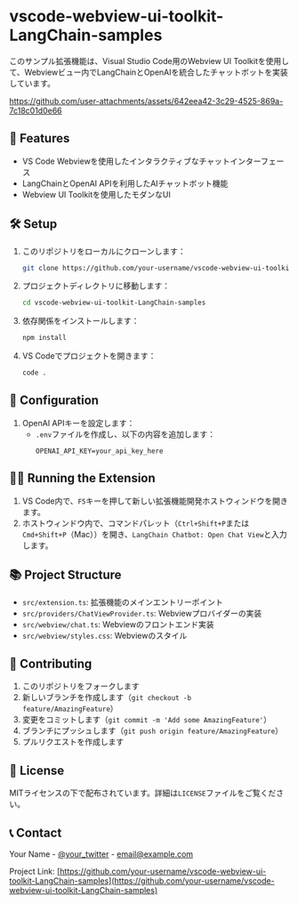 # vscode-webview-ui-toolkit-LangChain-samples

このサンプル拡張機能は、Visual Studio Code用のWebview UI Toolkitを使用して、Webviewビュー内でLangChainとOpenAIを統合したチャットボットを実装しています。

https://github.com/user-attachments/assets/642eea42-3c29-4525-869a-7c18c01d0e66

## 🚀 Features

- VS Code Webviewを使用したインタラクティブなチャットインターフェース
- LangChainとOpenAI APIを利用したAIチャットボット機能
- Webview UI Toolkitを使用したモダンなUI

## 🛠 Setup

1. このリポジトリをローカルにクローンします：
   ```bash
   git clone https://github.com/your-username/vscode-webview-ui-toolkit-LangChain-samples.git
   ```

2. プロジェクトディレクトリに移動します：
   ```bash
   cd vscode-webview-ui-toolkit-LangChain-samples
   ```

3. 依存関係をインストールします：
   ```bash
   npm install
   ```

4. VS Codeでプロジェクトを開きます：
   ```bash
   code .
   ```

## 🔧 Configuration

1. OpenAI APIキーを設定します：
   - `.env`ファイルを作成し、以下の内容を追加します：
     ```
     OPENAI_API_KEY=your_api_key_here
     ```

## 🏃‍♂️ Running the Extension

1. VS Code内で、`F5`キーを押して新しい拡張機能開発ホストウィンドウを開きます。
2. ホストウィンドウ内で、コマンドパレット（`Ctrl+Shift+P`または`Cmd+Shift+P`（Mac））を開き、`LangChain Chatbot: Open Chat View`と入力します。

## 📚 Project Structure

- `src/extension.ts`: 拡張機能のメインエントリーポイント
- `src/providers/ChatViewProvider.ts`: Webviewプロバイダーの実装
- `src/webview/chat.ts`: Webviewのフロントエンド実装
- `src/webview/styles.css`: Webviewのスタイル

## 🤝 Contributing

1. このリポジトリをフォークします
2. 新しいブランチを作成します（`git checkout -b feature/AmazingFeature`）
3. 変更をコミットします（`git commit -m 'Add some AmazingFeature'`）
4. ブランチにプッシュします（`git push origin feature/AmazingFeature`）
5. プルリクエストを作成します

## 📜 License

MITライセンスの下で配布されています。詳細は`LICENSE`ファイルをご覧ください。

## 📞 Contact

Your Name - [@your_twitter](https://twitter.com/your_twitter) - email@example.com

Project Link: [https://github.com/your-username/vscode-webview-ui-toolkit-LangChain-samples](https://github.com/your-username/vscode-webview-ui-toolkit-LangChain-samples)
